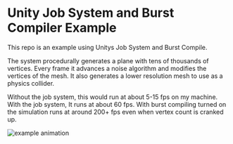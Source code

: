 ﻿# Unity Job System and Burst Compiler Example
This repo is an example using Unitys Job System and Burst Compile.

The system procedurally generates a plane with tens of thousands of vertices.
Every frame it advances a noise algorithm and modifies the vertices of the mesh.
It also generates a lower resolution mesh to use as a physics collider.

Without the job system, this would run at about 5-15 fps on my machine.
With the job system, It runs at about 60 fps.
With burst compiling turned on the simulation runs at around 200+ fps even when vertex count is cranked up.

![example animation](animation.gif)